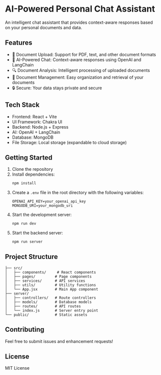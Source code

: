 # AI-Powered Personal Chat Assistant

An intelligent chat assistant that provides context-aware responses based on your personal documents and data.

## Features

- 📄 Document Upload: Support for PDF, text, and other document formats
- 🤖 AI-Powered Chat: Context-aware responses using OpenAI and LangChain
- 🔍 Document Analysis: Intelligent processing of uploaded documents
- 💾 Document Management: Easy organization and retrieval of your documents
- 🔒 Secure: Your data stays private and secure

## Tech Stack

- Frontend: React + Vite
- UI Framework: Chakra UI
- Backend: Node.js + Express
- AI: OpenAI + LangChain
- Database: MongoDB
- File Storage: Local storage (expandable to cloud storage)

## Getting Started

1. Clone the repository
2. Install dependencies:
   ```bash
   npm install
   ```
3. Create a `.env` file in the root directory with the following variables:
   ```
   OPENAI_API_KEY=your_openai_api_key
   MONGODB_URI=your_mongodb_uri
   ```
4. Start the development server:
   ```bash
   npm run dev
   ```
5. Start the backend server:
   ```bash
   npm run server
   ```

## Project Structure

```
├── src/
│   ├── components/     # React components
│   ├── pages/         # Page components
│   ├── services/      # API services
│   ├── utils/         # Utility functions
│   └── App.jsx        # Main App component
├── server/
│   ├── controllers/   # Route controllers
│   ├── models/        # Database models
│   ├── routes/        # API routes
│   └── index.js       # Server entry point
└── public/            # Static assets
```

## Contributing

Feel free to submit issues and enhancement requests!

## License

MIT License
